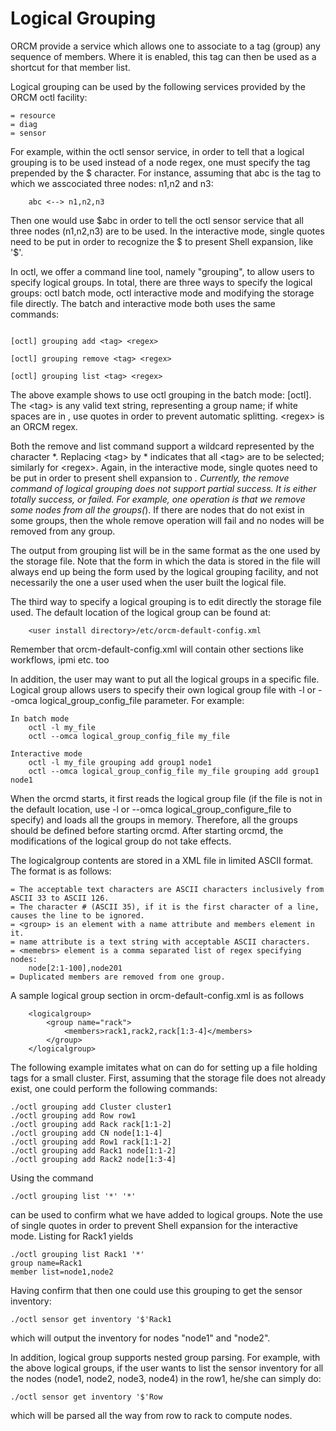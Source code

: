 # Logical Grouping

ORCM provide a service which allows one to associate to a tag (group) any sequence of members.  Where it is enabled, this tag can then be used as a shortcut for that member list.

Logical grouping can be used by the following services provided by the ORCM octl facility:
```
= resource
= diag
= sensor
```

For example, within the octl sensor service, in order to tell that a logical grouping is to be used instead of a node regex, one must specify the tag prepended by the $ character.  For instance, assuming that abc is the tag to which we asscociated three nodes: n1,n2 and n3:
```
    abc <--> n1,n2,n3
```
Then one would use $abc in order to tell the octl sensor service that all three nodes (n1,n2,n3) are to be used. In the interactive mode, single quotes need to be put in order to recognize the $ to present Shell expansion, like '$'.

In octl, we offer a command line tool, namely "grouping", to allow users to specify logical groups. In total, there are three ways to specify the logical groups: octl batch mode, octl interactive mode and modifying the storage file directly.  The batch and interactive mode both uses the same commands:

```

[octl] grouping add <tag> <regex>

[octl] grouping remove <tag> <regex>

[octl] grouping list <tag> <regex>

```

The above example shows to use octl grouping in the batch mode: [octl]. The \<tag\> is any valid text string, representing a group name; if white spaces are in <tag>, use quotes in order to prevent automatic splitting.  \<regex\> is an ORCM regex.

Both the remove and list command support a wildcard represented by the character *. Replacing \<tag\> by * indicates that all \<tag\> are to be selected; similarly for \<regex\>. Again, in the interactive mode, single quotes need to be put in order to present shell expansion to *. Currently, the remove command of logical grouping does not support partial success. It is either totally success, or failed. For example, one operation is that we remove some nodes from all the groups(*). If there are nodes that do not exist in some groups, then the whole remove operation will fail and no nodes will be removed from any group.

The output from grouping list will be in the same format as the one used by the storage file. Note that the form in which the data is stored in the file will always end up being the form used by the logical grouping facility, and not necessarily the one a user used when the user built the logical file.

The third way to specify a logical grouping is to edit directly the storage file used.  The default location of the logical group can be found at:
```
    <user install directory>/etc/orcm-default-config.xml
```
Remember that orcm-default-config.xml will contain other sections like workflows, ipmi etc. too

In addition, the user may want to put all the logical groups in a specific file. Logical group allows users to specify their own logical group file with -l or --omca logical_group_config_file parameter. For example:
```
In batch mode
    octl -l my_file
    octl --omca logical_group_config_file my_file

Interactive mode
    octl -l my_file grouping add group1 node1
    octl --omca logical_group_config_file my_file grouping add group1 node1
```

When the orcmd starts, it first reads the logical group file (if the file is not in the default location, use -l or --omca logical_group_configure_file to specify) and loads all the groups in memory. Therefore, all the groups should be defined before starting orcmd. After starting orcmd, the modifications of the logical group do not take effects. 

The logicalgroup contents are stored in a XML file in limited ASCII format.  The format is as follows:
```
= The acceptable text characters are ASCII characters inclusively from ASCII 33 to ASCII 126.
= The character # (ASCII 35), if it is the first character of a line, causes the line to be ignored.
= <group> is an element with a name attribute and members element in it.
= name attribute is a text string with acceptable ASCII characters.
= <memebrs> element is a comma separated list of regex specifying nodes:
    node[2:1-100],node201
= Duplicated members are removed from one group.
```
A sample logical group section in orcm-default-config.xml is as follows
```
    <logicalgroup>
        <group name="rack">
            <members>rack1,rack2,rack[1:3-4]</members>
        </group>
    </logicalgroup>
```

The following example imitates what on can do for setting up a file holding tags for a small cluster.
First, assuming that the storage file does not already exist, one could perform the following commands:
```
./octl grouping add Cluster cluster1
./octl grouping add Row row1
./octl grouping add Rack rack[1:1-2]
./octl grouping add CN node[1:1-4]
./octl grouping add Row1 rack[1:1-2]
./octl grouping add Rack1 node[1:1-2]
./octl grouping add Rack2 node[1:3-4]
```
Using the command
```
./octl grouping list '*' '*'
```
can be used to confirm what we have added to logical groups.  Note the use of single quotes in order to prevent Shell expansion for the interactive mode.
Listing for Rack1 yields
```
./octl grouping list Rack1 '*'
group name=Rack1
member list=node1,node2
```
Having confirm that then one could use this grouping to get the sensor inventory:
```
./octl sensor get inventory '$'Rack1
```
which will output the inventory for nodes "node1" and "node2".

In addition, logical group supports nested group parsing. For example, with the above logical groups, if the user wants to list the sensor inventory for all the nodes (node1, node2, node3, node4) in the row1, he/she can simply do:
```
./octl sensor get inventory '$'Row
```
which will be parsed all the way from row to rack to compute nodes.
